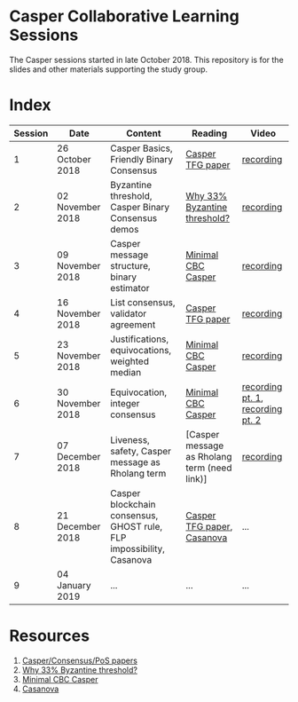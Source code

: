 # Casper Collaborative Learning Sessions

The Casper sessions started in late October 2018. This repository is for the slides and other materials supporting the study group.

# Index

| Session | Date | Content | Reading | Video |
|---|---|---|---|---|
| 1 | 26 October 2018 | Casper Basics, Friendly Binary Consensus | [Casper TFG paper](https://github.com/ethereum/research/blob/master/papers/CasperTFG/CasperTFG.pdf) | [recording](https://www.youtube.com/watch?v=0pcRt4tOJy0&list=PLniEJXpXl6-p2IeiDokPqcZ4usjKAdPkZ)|
| 2 | 02 November 2018 | Byzantine threshold, Casper Binary Consensus demos | [Why 33% Byzantine threshold?](https://bitcoin.stackexchange.com/questions/58907/byzantine-fault-tolerant-consensus-why-33-threshold) | [recording](https://www.youtube.com/watch?v=t4iB6b5qMUI&list=PLniEJXpXl6-p2IeiDokPqcZ4usjKAdPkZ&index=2) |
| 3 | 09 November 2018 | Casper message structure, binary estimator | [Minimal CBC Casper](https://github.com/cbc-casper/cbc-casper-paper/blob/master/cbc-casper-paper-draft.pdf) | [recording](https://www.youtube.com/watch?v=XKg-oreVTa0&index=3&list=PLniEJXpXl6-p2IeiDokPqcZ4usjKAdPkZ) |
| 4 | 16 November 2018 | List consensus, validator agreement | [Casper TFG paper](https://github.com/ethereum/research/blob/master/papers/CasperTFG/CasperTFG.pdf) | [recording](https://www.youtube.com/watch?v=CYxCwWYWwW0&index=4&list=PLniEJXpXl6-p2IeiDokPqcZ4usjKAdPkZ) |
| 5 | 23 November 2018 | Justifications, equivocations, weighted median | [Minimal CBC Casper](https://github.com/cbc-casper/cbc-casper-paper/blob/master/cbc-casper-paper-draft.pdf) | [recording](https://www.youtube.com/watch?v=Zs63ubmNz8I&index=5&list=PLniEJXpXl6-p2IeiDokPqcZ4usjKAdPkZ) |
| 6 | 30 November 2018 | Equivocation, integer consensus | [Minimal CBC Casper](https://github.com/cbc-casper/cbc-casper-paper/blob/master/cbc-casper-paper-draft.pdf) | [recording pt. 1](https://www.youtube.com/watch?v=UR4wsK0yBnA&index=6&list=PLniEJXpXl6-p2IeiDokPqcZ4usjKAdPkZ), [recording pt. 2](https://www.youtube.com/watch?v=hkFrDLQd_yk&list=PLniEJXpXl6-p2IeiDokPqcZ4usjKAdPkZ&index=7) |
| 7 | 07 December 2018 | Liveness, safety, Casper message as Rholang term | [Casper message as Rholang term (need link)] | [recording](https://www.youtube.com/watch?v=-WmYAyCXqLQ) |
| 8 | 21 December 2018 | Casper blockchain consensus, GHOST rule, FLP impossibility, Casanova | [Casper TFG paper](https://github.com/ethereum/research/blob/master/papers/CasperTFG/CasperTFG.pdf), [Casanova](https://export.arxiv.org/abs/1812.02232) | ... |
| 9 | 04 January 2019 | ... | ... | ... |


# Resources

1. [Casper/Consensus/PoS papers](https://drive.google.com/drive/folders/1tL7-spMBMjkvr9927Am7hiL-P_sXT_Mf?usp=sharing)
2. [Why 33% Byzantine threshold?](https://bitcoin.stackexchange.com/questions/58907/byzantine-fault-tolerant-consensus-why-33-threshold)
3. [Minimal CBC Casper](https://github.com/cbc-casper/cbc-casper-paper/blob/master/cbc-casper-paper-draft.pdf)
4. [Casanova](https://export.arxiv.org/abs/1812.02232)
